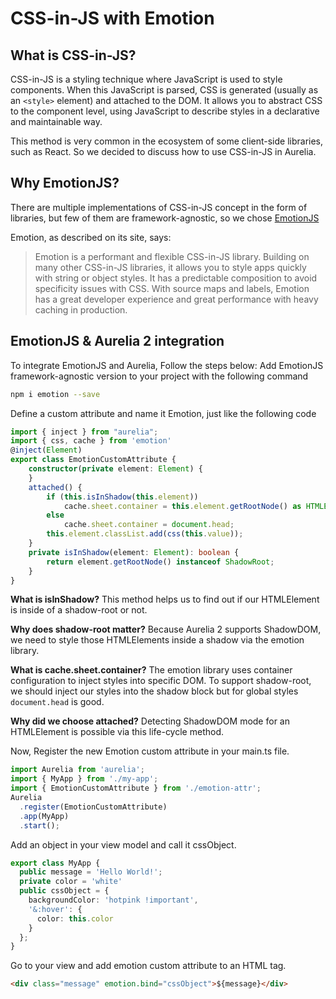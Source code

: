 # CSS-in-JS with Emotion

## What is CSS-in-JS?

CSS-in-JS is a styling technique where JavaScript is used to style components. When this JavaScript is parsed, CSS is generated (usually as an `<style>` element) and attached to the DOM. It allows you to abstract CSS to the component level, using JavaScript to describe styles in a declarative and maintainable way.&#x20;

This method is very common in the ecosystem of some client-side libraries, such as React. So we decided to discuss how to use CSS-in-JS in Aurelia.

## Why EmotionJS?

There are multiple implementations of CSS-in-JS concept in the form of libraries, but few of them are framework-agnostic, so we chose [EmotionJS](https://github.com/emotion-js/emotion)

Emotion, as described on its site, says:

> Emotion is a performant and flexible CSS-in-JS library. Building on many other CSS-in-JS libraries, it allows you to style apps quickly with string or object styles. It has a predictable composition to avoid specificity issues with CSS. With source maps and labels, Emotion has a great developer experience and great performance with heavy caching in production.

## EmotionJS & Aurelia 2 integration

To integrate EmotionJS and Aurelia, Follow the steps below: Add EmotionJS framework-agnostic version to your project with the following command

```bash
npm i emotion --save
```

Define a custom attribute and name it Emotion, just like the following code

```typescript
import { inject } from "aurelia";
import { css, cache } from 'emotion'
@inject(Element)
export class EmotionCustomAttribute {
    constructor(private element: Element) {
    }
    attached() {
        if (this.isInShadow(this.element))
            cache.sheet.container = this.element.getRootNode() as HTMLElement;
        else
            cache.sheet.container = document.head;
        this.element.classList.add(css(this.value));
    }
    private isInShadow(element: Element): boolean {
        return element.getRootNode() instanceof ShadowRoot;
    }
}
```

**What is isInShadow?** This method helps us to find out if our HTMLElement is inside of a shadow-root or not.

**Why does shadow-root matter?** Because Aurelia 2 supports ShadowDOM, we need to style those HTMLElements inside a shadow via the emotion library.

**What is cache.sheet.container?** The emotion library uses container configuration to inject styles into specific DOM. To support shadow-root, we should inject our styles into the shadow block but for global styles `document.head` is good.

**Why did we choose attached?** Detecting ShadowDOM mode for an HTMLElement is possible via this life-cycle method.

Now, Register the new Emotion custom attribute in your main.ts file.

```typescript
import Aurelia from 'aurelia';
import { MyApp } from './my-app';
import { EmotionCustomAttribute } from './emotion-attr';
Aurelia
  .register(EmotionCustomAttribute)
  .app(MyApp)
  .start();
```

Add an object in your view model and call it cssObject.

```typescript
export class MyApp {
  public message = 'Hello World!';
  private color = 'white'
  public cssObject = {
    backgroundColor: 'hotpink !important',
    '&:hover': {
      color: this.color
    }
  };
}
```

Go to your view and add emotion custom attribute to an HTML tag.

```html
<div class="message" emotion.bind="cssObject">${message}</div>
```
